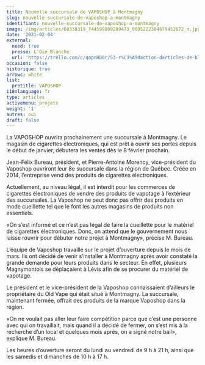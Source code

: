 ```yaml
---
title: Nouvelle succursale de VAPOSHOP à Montmagny
slug: nouvelle-succursale-de-vaposhop-a-montmagny
identifiant: nouvelle-succursale-de-vaposhop-a-montmagny
image: /img/articles/60338319_744599809289473_9095222384679452672_n.jpg
date: '2021-02-04'
external:
  need: true
  presse: L'Oie Blanche
  url: 'https://trello.com/c/qapnHD0r/53-r%C3%A9daction-darticles-de-blogue'
occasion: false
historique: true
arrowc: white
list:
  pretitle: VAPOSHOP
i18nlanguage: fr
type: articles
activemenu: projets
weight: '1'
autres: oui
draft: false
---
```

La VAPOSHOP ouvrira prochainement une succursale à Montmagny. Le magasin de cigarettes électroniques, qui est prêt à ouvrir ses portes depuis le début de janvier, débutera les ventes dès le 8 février prochain.

Jean-Félix Bureau, président, et Pierre-Antoine Morency, vice-président du Vaposhop ouvriront leur 8e succursale dans la région de Québec. Créée en 2014, l’entreprise vend des produits de cigarettes électroniques.

Actuellement, au niveau légal, il est interdit pour les commerces de cigarettes électroniques de vendre des produits de vapotage à l’extérieur des succursales. La Vaposhop ne peut donc pas offrir des produits en mode cueillette tel que le font les autres magasins de produits non essentiels.

«On s’est informé et ce n’est pas légal de faire la cueillette pour le matériel de cigarettes électroniques. Donc, on attend que le gouvernement nous laisse rouvrir pour débuter notre projet à Montmagny», précise M. Bureau.

L’équipe de Vaposhop travaille sur le projet d’ouverture depuis le mois de mars. Ils ont décidé de venir s’installer à Montmagny après avoir constaté la grande demande pour leurs produits dans le secteur. En effet, plusieurs Magnymontois se déplaçaient à Lévis afin de se procurer du matériel de vapotage.

Le président et le vice-président de la Vaposhop connaissaient d’ailleurs le propriétaire du Old Vape qui était situé à Montmagny. La succursale, maintenant fermée, offrait des produits de la marque Vaposhop dans la région.

«On ne voulait pas aller leur faire compétition parce que c’est une personne avec qui on travaillait, mais quand il a décidé de fermer, on s’est mis à la recherche d’un local et quelques mois après, on a signé notre bail», explique M. Bureau.

Les heures d’ouverture seront du lundi au vendredi de 9 h à 21 h, ainsi que les samedis et dimanches de 10 h à 17 h.
